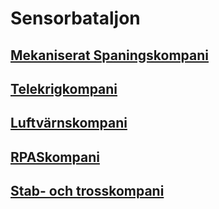 # Sensorbataljon

## [Mekaniserat Spaningskompani](/Kompanier/mekbrigspankomp.md)

## [Telekrigkompani](/Kompanier/mekbrigtkkomp.md)

## [Luftvärnskompani](/Kompanier/mekbriglvkomp.md)

## [RPASkompani]()

## [Stab- och trosskompani]()
